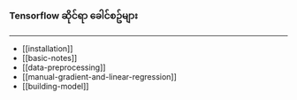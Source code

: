 ### Tensorflow ဆိုင်ရာ ခေါင်စဥ်များ
---
- [[installation]]
- [[basic-notes]]
- [[data-preprocessing]]
- [[manual-gradient-and-linear-regression]]
- [[building-model]]
